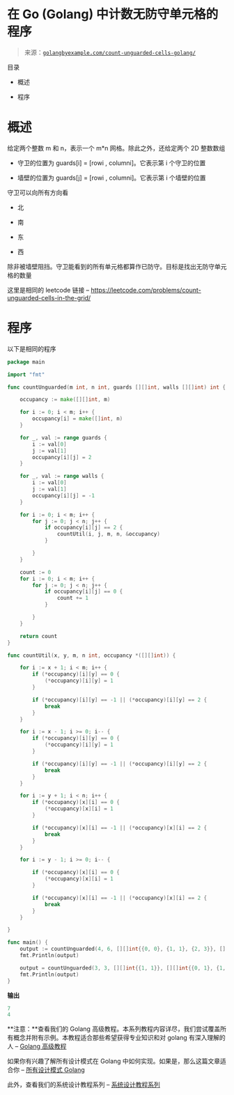 <!--yml

类别：未分类

日期：2024-10-13 06:51:55

-->

# 在 Go (Golang) 中计数无防守单元格的程序

> 来源：[`golangbyexample.com/count-unguarded-cells-golang/`](https://golangbyexample.com/count-unguarded-cells-golang/)

目录

+   概述

+   程序

# **概述**

给定两个整数 m 和 n，表示一个 m*n 网格。除此之外，还给定两个 2D 整数数组

+   守卫的位置为 guards[i] = [rowi , columni]。它表示第 i 个守卫的位置

+   墙壁的位置为 guards[j] = [rowi , columni]。它表示第 i 个墙壁的位置

守卫可以向所有方向看

+   北

+   南

+   东

+   西

除非被墙壁阻挡。守卫能看到的所有单元格都算作已防守。目标是找出无防守单元格的数量

这里是相同的 leetcode 链接 – https://leetcode.com/problems/count-unguarded-cells-in-the-grid/

# **程序**

以下是相同的程序

```go
package main

import "fmt"

func countUnguarded(m int, n int, guards [][]int, walls [][]int) int {

	occupancy := make([][]int, m)

	for i := 0; i < m; i++ {
		occupancy[i] = make([]int, n)
	}

	for _, val := range guards {
		i := val[0]
		j := val[1]
		occupancy[i][j] = 2
	}

	for _, val := range walls {
		i := val[0]
		j := val[1]
		occupancy[i][j] = -1
	}

	for i := 0; i < m; i++ {
		for j := 0; j < n; j++ {
			if occupancy[i][j] == 2 {
				countUtil(i, j, m, n, &occupancy)
			}

		}
	}

	count := 0
	for i := 0; i < m; i++ {
		for j := 0; j < n; j++ {
			if occupancy[i][j] == 0 {
				count += 1
			}

		}
	}

	return count
}

func countUtil(x, y, m, n int, occupancy *([][]int)) {

	for i := x + 1; i < m; i++ {
		if (*occupancy)[i][y] == 0 {
			(*occupancy)[i][y] = 1
		}

		if (*occupancy)[i][y] == -1 || (*occupancy)[i][y] == 2 {
			break
		}
	}

	for i := x - 1; i >= 0; i-- {
		if (*occupancy)[i][y] == 0 {
			(*occupancy)[i][y] = 1
		}

		if (*occupancy)[i][y] == -1 || (*occupancy)[i][y] == 2 {
			break
		}
	}

	for i := y + 1; i < n; i++ {
		if (*occupancy)[x][i] == 0 {
			(*occupancy)[x][i] = 1
		}

		if (*occupancy)[x][i] == -1 || (*occupancy)[x][i] == 2 {
			break
		}
	}

	for i := y - 1; i >= 0; i-- {

		if (*occupancy)[x][i] == 0 {
			(*occupancy)[x][i] = 1
		}

		if (*occupancy)[x][i] == -1 || (*occupancy)[x][i] == 2 {
			break
		}
	}

}

func main() {
	output := countUnguarded(4, 6, [][]int{{0, 0}, {1, 1}, {2, 3}}, [][]int{{0, 1}, {2, 2}, {1, 4}})
	fmt.Println(output)

	output = countUnguarded(3, 3, [][]int{{1, 1}}, [][]int{{0, 1}, {1, 0}, {2, 1}, {1, 2}})
	fmt.Println(output)
}
```

**输出**

```go
7
4
```

**注意：**查看我们的 Golang 高级教程。本系列教程内容详尽，我们尝试覆盖所有概念并附有示例。本教程适合那些希望获得专业知识和对 golang 有深入理解的人 – [Golang 高级教程](https://golangbyexample.com/golang-comprehensive-tutorial/)

如果你有兴趣了解所有设计模式在 Golang 中如何实现。如果是，那么这篇文章适合你 – [所有设计模式 Golang](https://golangbyexample.com/all-design-patterns-golang/)

此外，查看我们的系统设计教程系列 – [系统设计教程系列](https://techbyexample.com/system-design-questions/)


